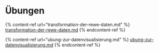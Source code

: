 # Übungen

{% content-ref url="transformation-der-rewe-daten.md" %}
[transformation-der-rewe-daten.md](transformation-der-rewe-daten.md)
{% endcontent-ref %}

{% content-ref url="ubung-zur-datenvisualisierung.md" %}
[ubung-zur-datenvisualisierung.md](ubung-zur-datenvisualisierung.md)
{% endcontent-ref %}
